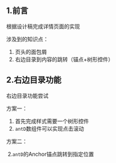 ## 1.前言

根据设计稿完成详情页面的实现

涉及到的知识点：

1. 页头的面包屑
2. 右边目录到内容的跳转（锚点+树形控件）

## 2.右边目录功能

右边目录功能尝试

方案一：

1. 首先完成样式需要一个树形控件
2. `antD`数组件可以实现点击滚动

方案二：

​	2.`antD`的Anchor锚点跳转到指定位置
